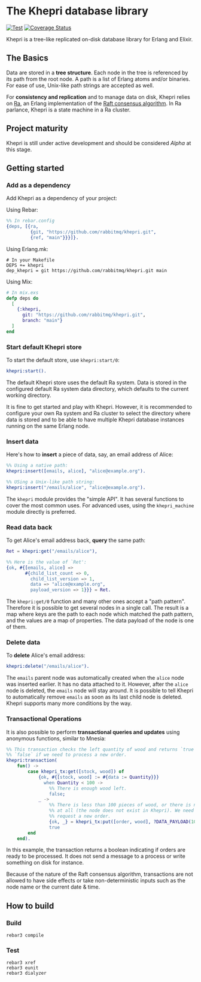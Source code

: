 # The Khepri database library

[![Test](https://github.com/rabbitmq/khepri/actions/workflows/test.yaml/badge.svg)](https://github.com/rabbitmq/khepri/actions/workflows/test.yaml)
[![Coverage Status](https://coveralls.io/repos/github/rabbitmq/khepri/badge.svg?branch=wip)](https://coveralls.io/github/rabbitmq/khepri?branch=wip)

Khepri is a tree-like replicated on-disk database library for Erlang and
Elixir.

## The Basics

Data are stored in a **tree structure**. Each node in the tree is referenced by
its path from the root node. A path is a list of Erlang atoms and/or binaries.
For ease of use, Unix-like path strings are accepted as well.

For **consistency and replication** and to manage data on disk, Khepri relies
on [Ra](https://github.com/rabbitmq/ra), an Erlang implementation of the [Raft
consensus algorithm](https://raft.github.io/).  In Ra parlance, Khepri is a
state machine in a Ra cluster.

## Project maturity

Khepri is still under active development and should be considered *Alpha* at
this stage.

## Getting started

### Add as a dependency

Add Khepri as a dependency of your project:

Using Rebar:

```erlang
%% In rebar.config
{deps, [{ra,
         {git, "https://github.com/rabbitmq/khepri.git",
         {ref, "main"}}}]}.
```

Using Erlang.mk:

```make
# In your Makefile
DEPS += khepri
dep_khepri = git https://github.com/rabbitmq/khepri.git main
```

Using Mix:

```elixir
# In mix.exs
defp deps do
  [
    {:khepri,
      git: "https://github.com/rabbitmq/khepri.git",
      branch: "main"}
  ]
end
```

### Start default Khepri store

To start the default store, use `khepri:start/0`:

```erlang
khepri:start().
```

The default Khepri store uses the default Ra system. Data is stored in the
configured default Ra system data directory, which defaults to the current
working directory.

It is fine to get started and play with Khepri. However, it is recommended to
configure your own Ra system and Ra cluster to select the directory where data
is stored and to be able to have multiple Khepri database instances running on
the same Erlang node.

### Insert data

Here's how to **insert** a piece of data, say, an email address of Alice:

```erlang
%% Using a native path:
khepri:insert([emails, alice], "alice@example.org").

%% USing a Unix-like path string:
khepri:insert("/emails/alice", "alice@example.org").
```

The `khepri` module provides the "simple API". It has several functions to
cover the most common uses. For advanced uses, using the `khepri_machine`
module directly is preferred.

### Read data back

To get Alice's email address back, **query** the same path:

```erlang
Ret = khepri:get("/emails/alice"),

%% Here is the value of `Ret':
{ok, #{[emails, alice] =>
       #{child_list_count => 0,
         child_list_version => 1,
         data => "alice@example.org",
         payload_version => 1}}} = Ret.
```

The `khepri:get/0` function and many other ones accept a "path pattern".
Therefore it is possible to get several nodes in a single call. The result is a
map where keys are the path to each node which matched the path pattern, and
the values are a map of properties. The data payload of the node is one of
them.

### Delete data

To **delete** Alice's email address:

```erlang
khepri:delete("/emails/alice").
```

The `emails` parent node was automatically created when the `alice` node was
inserted earlier. It has no data attached to it. However, after the `alice`
node is deleted, the `emails` node will stay around. It is possible to tell
Khepri to automatically remove `emails` as soon as its last child node is
deleted. Khepri supports many more conditions by the way.

### Transactional Operations

It is also possible to perform **transactional queries and updates** using
anonymous functions, similar to Mnesia:

```erlang
%% This transaction checks the left quantity of wood and returns `true` or
%% `false` if we need to process a new order.
khepri:transaction(
    fun() ->
        case khepri_tx:get([stock, wood]) of
            {ok, #{[stock, wood] := #{data := Quantity}}}
              when Quantity < 100 ->
                %% There is enough wood left.
                false;
            _ ->
                %% There is less than 100 pieces of wood, or there is none
                %% at all (the node does not exist in Khepri). We need to
                %% request a new order.
                {ok, _} = khepri_tx:put([order, wood], ?DATA_PAYLOAD(1000)),
                true
        end
    end).
```

In this example, the transaction returns a boolean indicating if orders are
ready to be processed. It does not send a message to a process or write
something on disk for instance.

Because of the nature of the Raft consensus algorithm, transactions are not
allowed to have side effects or take non-deterministic inputs such as the node
name or the current date & time.

## How to build

### Build

```
rebar3 compile
```

### Test

```
rebar3 xref
rebar3 eunit
rebar3 dialyzer
```
